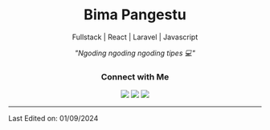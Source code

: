 <h1 align="center">Bima Pangestu</h1>
<p align="center">Fullstack | React | Laravel | Javascript</p>

<p align="center"><i>"Ngoding ngoding ngoding tipes 💻️"</i></p>

<h3 align="center">Connect with Me</h3>
<p align="center">
<a href="https://www.linkedin.com/in/moch-bima-pangestu-31429920a/"><img src="https://img.shields.io/badge/linkedin-%230077B5.svg?style=for-the-badge&logo=linkedin&logoColor=white"/></a>
<a href="mailto:pangestubima89@gmail.com"><img src="https://img.shields.io/badge/Gmail-D14836?style=for-the-badge&logo=gmail&logoColor=white"/></a>
<a href="https://instagram.com/b_pangestu03"><img src="https://img.shields.io/badge/Instagram-%23E4405F.svg?style=for-the-badge&logo=Instagram&logoColor=white"/></a>
</p>

-----

Last Edited on: 01/09/2024
